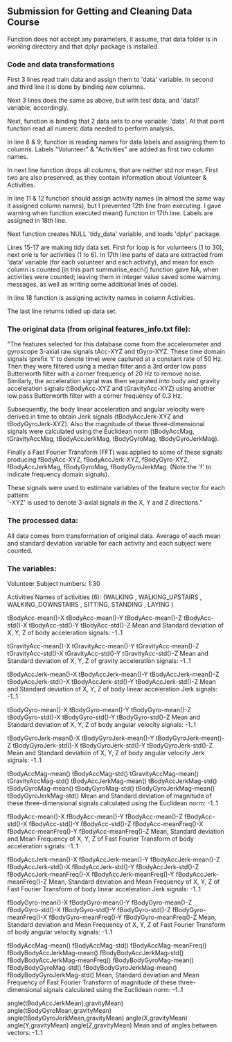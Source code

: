## Submission for Getting and Cleaning Data Course

Function does not accept any parameters, it assume, that data folder is in working directory and that dplyr package is installed.


### Code and data transformations

First 3 lines read train data and assign them to 'data' variable. In second and third line it is done by binding new columns.

Next 3 lines does the same as above, but with test data, and 'data1' variable, accordingly.

Next, function is binding that 2 data sets to one variable: 'data'. At that point function read all numeric data needed to perform analysis.

In line 8 & 9, function is reading names for data labels and assigning them to columns. Labels "Volunteer" & "Activities" are added as first two column names.

In next line function drops all columns, that are neither std nor mean. First two are also preserved, as they contain information about Volunteer & Activities.

In line 11 & 12 function should assign activity names (in almost the same way it assigned column names), but I prevented 12th line from executing. I gave warning when function executed mean() function in 17th line. Labels are assigned in 18th line.

Next function creates NULL 'tidy_data' variable, and loads 'dplyr' package.

Lines 15-17 are making tidy data set. First for loop is for volunteers (1 to 30), next one is for activities (1 to 6). In 17th line parts of data are extracted from 'data' variable (for each volunteer and each activity), and mean for each column is counted (in this part summarise_each() function gave NA, when activities were counted; leaving them in integer value saved some warning messages, as well as writing some additional lines of code).

In line 18 function is assigning activity names in column Activities.

The last line returns tidied up data set.


### The original data (from original features_info.txt file):

"The features selected for this database come from the accelerometer and gyroscope 3-axial raw signals tAcc-XYZ and tGyro-XYZ. These time domain signals (prefix 't' to denote time) were captured at a constant rate of 50 Hz. Then they were filtered using a median filter and a 3rd order low pass Butterworth filter with a corner frequency of 20 Hz to remove noise. Similarly, the acceleration signal was then separated into body and gravity acceleration signals (tBodyAcc-XYZ and tGravityAcc-XYZ) using another low pass Butterworth filter with a corner frequency of 0.3 Hz. 

Subsequently, the body linear acceleration and angular velocity were derived in time to obtain Jerk signals (tBodyAccJerk-XYZ and tBodyGyroJerk-XYZ). Also the magnitude of these three-dimensional signals were calculated using the Euclidean norm (tBodyAccMag, tGravityAccMag, tBodyAccJerkMag, tBodyGyroMag, tBodyGyroJerkMag). 

Finally a Fast Fourier Transform (FFT) was applied to some of these signals producing fBodyAcc-XYZ, fBodyAccJerk-XYZ, fBodyGyro-XYZ, fBodyAccJerkMag, fBodyGyroMag, fBodyGyroJerkMag. (Note the 'f' to indicate frequency domain signals). 

These signals were used to estimate variables of the feature vector for each pattern:  
'-XYZ' is used to denote 3-axial signals in the X, Y and Z directions."


### The processed data:

All data comes from transformation of original data. Average of each mean and standard deviation variable for each activity and each subject were counted.


### The variables:

Volunteer
	Subject numbers: 1:30

Activities
	Names of activities (6): (WALKING
, WALKING_UPSTAIRS
, WALKING_DOWNSTAIRS
, SITTING, STANDING
, LAYING
)


tBodyAcc-mean()-X
tBodyAcc-mean()-Y
tBodyAcc-mean()-Z
tBodyAcc-std()-X
tBodyAcc-std()-Y
tBodyAcc-std()-Z
	Mean and Standard deviation of X, Y, Z of body acceleration signals: -1..1

tGravityAcc-mean()-X
tGravityAcc-mean()-Y
tGravityAcc-mean()-Z
tGravityAcc-std()-X
tGravityAcc-std()-Y
tGravityAcc-std()-Z
	Mean and Standard deviation of X, Y, Z of gravity acceleration signals: -1..1

tBodyAccJerk-mean()-X
tBodyAccJerk-mean()-Y
tBodyAccJerk-mean()-Z
tBodyAccJerk-std()-X
tBodyAccJerk-std()-Y
tBodyAccJerk-std()-Z
	Mean and Standard deviation of X, Y, Z of body linear acceleration Jerk signals: -1..1

tBodyGyro-mean()-X
tBodyGyro-mean()-Y
tBodyGyro-mean()-Z
tBodyGyro-std()-X
tBodyGyro-std()-Y
tBodyGyro-std()-Z
	Mean and Standard deviation of X, Y, Z of body angular velocity signals: -1..1

tBodyGyroJerk-mean()-X
tBodyGyroJerk-mean()-Y
tBodyGyroJerk-mean()-Z
tBodyGyroJerk-std()-X
tBodyGyroJerk-std()-Y
tBodyGyroJerk-std()-Z
	Mean and Standard deviation of X, Y, Z of body angular velocity Jerk signals: -1..1

tBodyAccMag-mean()
tBodyAccMag-std()
tGravityAccMag-mean()
tGravityAccMag-std()
tBodyAccJerkMag-mean()
tBodyAccJerkMag-std()
tBodyGyroMag-mean()
tBodyGyroMag-std()
tBodyGyroJerkMag-mean()
tBodyGyroJerkMag-std()
	Mean and Standard deviation of magnitude of these three-dimensional signals calculated using the Euclidean norm: -1..1

fBodyAcc-mean()-X
fBodyAcc-mean()-Y
fBodyAcc-mean()-Z
fBodyAcc-std()-X
fBodyAcc-std()-Y
fBodyAcc-std()-Z
fBodyAcc-meanFreq()-X
fBodyAcc-meanFreq()-Y
fBodyAcc-meanFreq()-Z
	Mean, Standard deviation and Mean Frequency of X, Y, Z of Fast Fourier Transform of body acceleration signals: -1..1

fBodyAccJerk-mean()-X
fBodyAccJerk-mean()-Y
fBodyAccJerk-mean()-Z
fBodyAccJerk-std()-X
fBodyAccJerk-std()-Y
fBodyAccJerk-std()-Z
fBodyAccJerk-meanFreq()-X
fBodyAccJerk-meanFreq()-Y
fBodyAccJerk-meanFreq()-Z
	Mean, Standard deviation and Mean Frequency of X, Y, Z of Fast Fourier Transform of body linear acceleration Jerk signals: -1..1

fBodyGyro-mean()-X
fBodyGyro-mean()-Y
fBodyGyro-mean()-Z
fBodyGyro-std()-X
fBodyGyro-std()-Y
fBodyGyro-std()-Z
fBodyGyro-meanFreq()-X
fBodyGyro-meanFreq()-Y
fBodyGyro-meanFreq()-Z
	Mean, Standard deviation and Mean Frequency of X, Y, Z of Fast Fourier Transform of body angular velocity signals: -1..1

fBodyAccMag-mean()
fBodyAccMag-std()
fBodyAccMag-meanFreq()
fBodyBodyAccJerkMag-mean()
fBodyBodyAccJerkMag-std()
fBodyBodyAccJerkMag-meanFreq() 
fBodyBodyGyroMag-mean()
fBodyBodyGyroMag-std() 
fBodyBodyGyroJerkMag-mean()
fBodyBodyGyroJerkMag-std()
	Mean, Standard deviation and Mean Frequency of Fast Fourier Transform of magnitude of these three-dimensional signals calculated using the Euclidean norm: -1..1

angle(tBodyAccJerkMean),gravityMean)
angle(tBodyGyroMean,gravityMean)
angle(tBodyGyroJerkMean,gravityMean)
angle(X,gravityMean)
angle(Y,gravityMean)
angle(Z,gravityMean)
	Mean and of angles between vectors: -1..1
